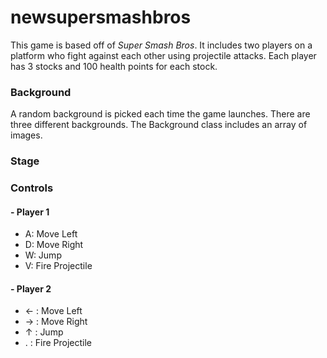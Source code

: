 # newsupersmashbros

This game is based off of *Super Smash Bros*. It includes two players on a platform who fight against each other using projectile attacks. Each player has 3 stocks and 100 health points for each stock.  

### **Background**
A random background is picked each time the game launches. There are three different backgrounds. 
The Background class includes an array of images. 

### **Stage**


### **Controls**

#### - Player 1
- A: Move Left
- D: Move Right
- W: Jump
- V: Fire Projectile

#### - Player 2
- ← : Move Left
- → : Move Right
- ↑ : Jump
- . : Fire Projectile
